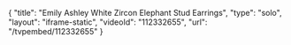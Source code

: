 {
    "title": "Emily   Ashley White Zircon Elephant Stud Earrings",
    "type": "solo",
    "layout": "iframe-static",
    "videoId": "112332655",
    "url": "\/tvpembed\/112332655"
}